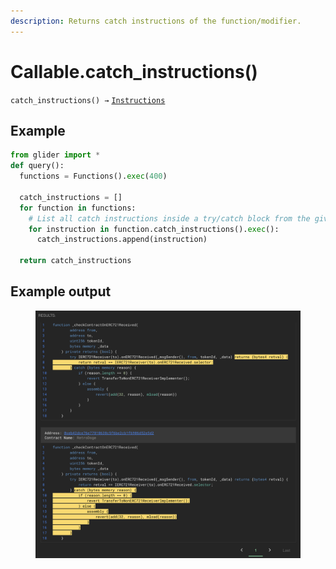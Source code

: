 ```yaml
---
description: Returns catch instructions of the function/modifier.
---
```


# Callable.catch\_instructions()

`catch_instructions() →` [`Instructions`](../instructions/)

## Example

```python
from glider import *
def query():
  functions = Functions().exec(400)

  catch_instructions = []
  for function in functions:
    # List all catch instructions inside a try/catch block from the given functions
    for instruction in function.catch_instructions().exec():
      catch_instructions.append(instruction)

  return catch_instructions
```

## Example output

<figure><img src="../../.gitbook/assets/image (1) (1) (1) (1) (1) (1) (1) (1) (1) (1) (1) (1).png" alt=""><figcaption></figcaption></figure>
